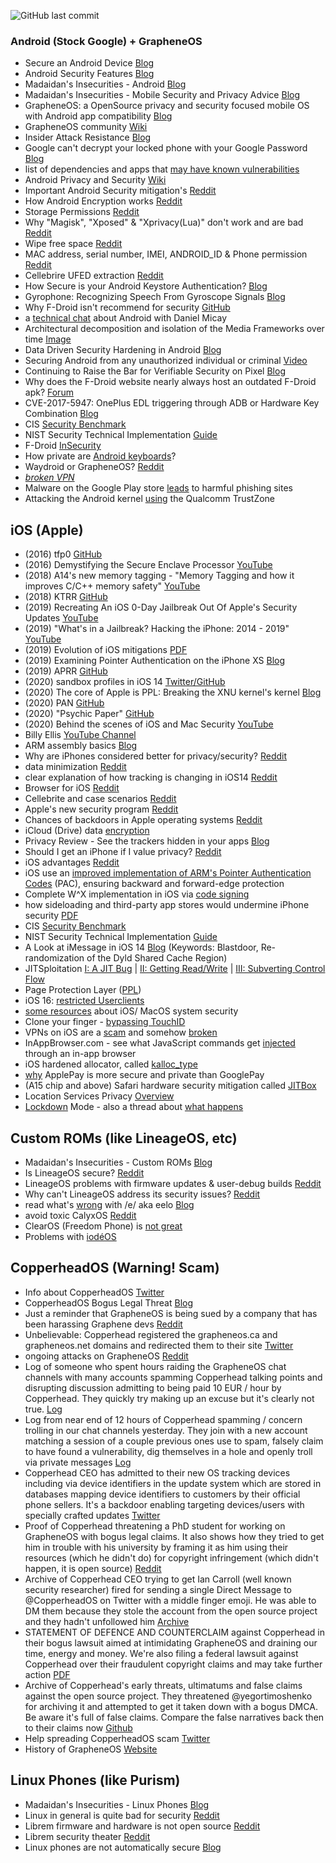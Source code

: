 ![GitHub last commit](https://img.shields.io/github/last-commit/beerisgood/Smartphone_Security?label=last%20update%3A&style=flat-square)


### Android (Stock Google) + GrapheneOS

 - Secure an Android Device [Blog](https://source.android.com/security)
 - Android Security Features [Blog](https://source.android.com/security/features)
 - Madaidan's Insecurities - Android [Blog](https://madaidans-insecurities.github.io/android.html)
 - Madaidan's Insecurities - Mobile Security and Privacy Advice [Blog](https://madaidans-insecurities.github.io/security-privacy-advice.html#mobile-os)
 - GrapheneOS: a OpenSource privacy and security focused mobile OS with Android app compatibility [Blog](https://grapheneos.org/)
 - GrapheneOS community [Wiki](https://hub.libranet.de/wiki/graphene-os/wiki/Home)
 - Insider Attack Resistance [Blog](https://android-developers.googleblog.com/2018/05/insider-attack-resistance.html)
 - Google can't decrypt your locked phone with your Google Password [Blog](https://support.google.com/android/answer/7663172?hl=en&visit_id=637368692303073503-4208188940&rd=1)
 - list of dependencies and apps that [may have known vulnerabilities](https://divestos.org/misc/appsec.txt0)
 - Android Privacy and Security [Wiki](https://hub.libranet.de/wiki/and-priv-sec/wiki/Home)
 - Important Android Security mitigation's [Reddit](https://www.reddit.com/r/privacy/comments/i80u4b/theymozilla_killed_entire_threat_management_team/g167sag/)
 - How Android Encryption works [Reddit](https://www.reddit.com/r/GrapheneOS/comments/fuiam1/file_based_encryption_changing_lockscreen_password/fme6rt9/)
 - Storage Permissions [Reddit](https://www.reddit.com/r/GrapheneOS/comments/fre3vz/storage_permissions/flvqzhi/)
 - Why "Magisk", "Xposed" & "Xprivacy(Lua)" don't work and are bad [Reddit](https://www.reddit.com/r/GrapheneOS/comments/ch5kv8/is_magisk_and_edxposedxprivacylua_working/)
 - Wipe free space [Reddit](https://www.reddit.com/r/GrapheneOS/comments/f1b2l7/wipe_free_space/)
 - MAC address, serial number, IMEI, ANDROID_ID & Phone permission [Reddit](https://www.reddit.com/r/GrapheneOS/comments/ej2vz8/does_grapheneos_leak_any_unique_identifiers_to/fd75b4t/)
 - Cellebrire UFED extraction [Reddit](https://www.reddit.com/r/GrapheneOS/comments/c0v33r/cellebrire_ufed_extraction_with_graphene_os/)
 - How Secure is your Android Keystore Authentication? [Blog](https://labs.f-secure.com/blog/how-secure-is-your-android-keystore-authentication/)
 - Gyrophone: Recognizing Speech From Gyroscope Signals [Blog](https://crypto.stanford.edu/gyrophone/)
 - Why F-Droid isn't recommend for security [GitHub](https://github.com/GrapheneOS/os_issue_tracker/issues/341#issuecomment-699903065)
 - a [technical chat](https://github.com/madaidans-insecurities/madaidans-insecurities.github.io/issues/1) about Android with Daniel Micay
 - Architectural decomposition and isolation of the Media Frameworks over time [Image](https://1.bp.blogspot.com/-C2DwwKC4hRk/YBMwj0PQgZI/AAAAAAAADhc/za7j8K7zgTs6SbCK6dox8AjWidxRwPbOwCNcBGAsYHQ/s1122/Image%2B%2523%2B2.png)
 - Data Driven Security Hardening in Android [Blog](https://security.googleblog.com/2021/01/data-driven-security-hardening-in.html)
 - Securing Android from any unauthorized individual or criminal [Video](https://www.youtube.com/watch?v=WvIItxY-BKs&list=PLsoPy7S6vUtF48sOnu40WXUUzL0O9LNsf)
 - Continuing to Raise the Bar for Verifiable Security on Pixel [Blog](https://security.googleblog.com/2021/03/continuing-to-raise-bar-for-verifiable.html)
 - Why does the F-Droid website nearly always host an outdated F-Droid apk? [Forum](https://forum.f-droid.org/t/why-does-the-f-droid-website-nearly-always-host-an-outdated-f-droid-apk/6234/1)
 - CVE-2017-5947: OnePlus EDL triggering through ADB or Hardware Key Combination [Blog](https://alephsecurity.com/vulns/aleph-2017007)
 - CIS [Security Benchmark](https://www.cisecurity.org/benchmark/google_android/)
 - NIST Security Technical Implementation [Guide](https://ncp.nist.gov/checklist/968)
 - F-Droid [InSecurity](https://wonderfall.dev/fdroid-issues/)
 - How private are [Android keyboards](https://www.scss.tcd.ie/Doug.Leith/pubs/gboard_kamil.pdf)?
 - Waydroid or GrapheneOS? [Reddit](https://old.reddit.com/r/PrivacyGuides/comments/x32zj0/waydroid_or_grapheneos/)
 - [*broken VPN*](https://mullvad.net/en/blog/2022/10/10/android-leaks-connectivity-check-traffic/)
 - Malware on the Google Play store [leads](https://www.malwarebytes.com/blog/news/2022/11/malware-on-the-google-play-store-leads-to-harmful-phishing-sites) to harmful phishing sites
 - Attacking the Android kernel [using](https://tamirzb.com/attacking-android-kernel-using-qualcomm-trustzone) the Qualcomm TrustZone

## iOS (Apple) 

 - (2016) tfp0 [GitHub](https://siguza.github.io/cl0ver/)
 - (2016) Demystifying the Secure Enclave Processor [YouTube](https://www.youtube.com/watch?v=7UNeUT_sRos)
 - (2018) A14's new memory tagging - "Memory Tagging and how it improves C/C++ memory safety" [YouTube](https://www.youtube.com/watch?v=lLEcbXidK2o)
 - (2018) KTRR [GitHub](https://siguza.github.io/KTRR/)
 - (2019) Recreating An iOS 0-Day Jailbreak Out Of Apple's Security Updates [YouTube](https://www.youtube.com/watch?v=p512McKXukU)
 - (2019) "What's in a Jailbreak? Hacking the iPhone: 2014 - 2019" [YouTube](https://www.youtube.com/watch?v=31azOpD7DmI)
 - (2019) Evolution of iOS mitigations [PDF](https://github.com/ssd-secure-disclosure/typhooncon2019/blob/master/Siguza%20-%20Mitigations.pdf)
 - (2019) Examining Pointer Authentication on the iPhone XS [Blog](https://googleprojectzero.blogspot.com/2019/02/examining-pointer-authentication-on.html)
 - (2019) APRR [GitHub](https://siguza.github.io/APRR/)
 - (2020) sandbox profiles in iOS 14 [Twitter/GitHub](https://twitter.com/_argp/status/1276800140263559168)
 - (2020) The core of Apple is PPL: Breaking the XNU kernel's kernel [Blog](https://googleprojectzero.blogspot.com/2020/07/the-core-of-apple-is-ppl-breaking-xnu.html)
 - (2020) PAN [GitHub](https://siguza.github.io/PAN/)
 - (2020) "Psychic Paper" [GitHub](https://siguza.github.io/psychicpaper/)
  - (2020) Behind the scenes of iOS and Mac Security [YouTube](https://www.youtube.com/watch?v=3byNNUReyvE)
 - Billy Ellis [YouTube Channel](https://www.youtube.com/c/BillyEllis/)
 - ARM assembly basics [Blog](https://azeria-labs.com/writing-arm-assembly-part-1/)
 - Why are iPhones considered better for privacy/security? [Reddit](https://www.reddit.com/r/privacytoolsIO/comments/j09m57/why_are_iphones_considered_better_for/g6pxuez/)
 - data minimization [Reddit](https://www.reddit.com/r/privacy/comments/ih23cb/facebook_complains_that_ios14_is_too_private_says/g2ygxrg/)
 - clear explanation of how tracking is changing in iOS14 [Reddit](https://www.reddit.com/r/privacy/comments/ih690q/question_clear_explanation_of_how_tracking_is/)
 - Browser for iOS [Reddit](https://www.reddit.com/r/privacytoolsIO/comments/hzk0ej/browser_for_ios/)
 - Cellebrite and case scenarios [Reddit](https://www.reddit.com/r/privacytoolsIO/comments/hwb528/cellebrite_and_case_scenarios_with_samsung_vs/fyyk1zx/)
 - Apple's new security program [Reddit](https://www.reddit.com/r/privacytoolsIO/comments/hw1m6m/apples_new_security_program_puts_special_iphone/fyx3e8a/)
 - Chances of backdoors in Apple operating systems [Reddit](https://www.reddit.com/r/privacytoolsIO/comments/hvb9wf/chances_of_backdoors_in_apple_operating_systems/)
 - iCloud (Drive) data [encryption](https://support.apple.com/HT202303)
 - Privacy Review - See the trackers hidden in your apps [Blog](https://privacyreview.co/)
 - Should I get an iPhone if I value privacy? [Reddit](https://www.reddit.com/r/privacy/comments/iox6rq/should_i_get_an_iphone_if_i_value_privacy/)
 - iOS advantages [Reddit](https://www.reddit.com/r/privacy/comments/ionbk0/new_phone_creeping_me_out/g4gmwze/)
 - iOS use an [improved implementation of ARM's Pointer Authentication Codes](https://developer.apple.com/documentation/security/preparing_your_app_to_work_with_pointer_authentication) (PAC), ensuring backward and forward-edge protection
 - Complete W^X implementation in iOS via [code signing](https://manuals.info.apple.com/MANUALS/1000/MA1902/en_US/apple-platform-security-guide.pdf#page=96)
 - how sideloading and third-party app stores would undermine iPhone security [PDF](https://www.apple.com/privacy/docs/Building_a_Trusted_Ecosystem_for_Millions_of_Apps.pdf)
 - CIS [Security Benchmark](https://www.cisecurity.org/benchmark/apple_ios/)
 - NIST Security Technical Implementation [Guide](https://ncp.nist.gov/checklist/967)
 - A Look at iMessage in iOS 14 [Blog](https://googleprojectzero.blogspot.com/2021/01/a-look-at-imessage-in-ios-14.html) (Keywords: Blastdoor, Re-randomization of the Dyld Shared Cache Region)
 - JITSploitation [I: A JIT Bug](https://googleprojectzero.blogspot.com/2020/09/jitsploitation-one.html) | [II: Getting Read/Write](https://googleprojectzero.blogspot.com/2020/09/jitsploitation-two.html) | [III: Subverting Control Flow](https://googleprojectzero.blogspot.com/2020/09/jitsploitation-three.html)
 - Page Protection Layer ([PPL](https://support.apple.com/en-us/guide/security/operating-system-integrity-sec8b776536b/1/web/1#sec314c3af61))
 - iOS 16: [restricted Userclients](https://saaramar.github.io/ios16_restricted_iouserclients/)
 - [some resources](https://github.com/houjingyi233/macOS-iOS-system-security) about iOS/ MacOS system security
 - Clone your finger - [bypassing TouchID](https://wojciechregula.blog/post/clone-you-finger-bypassing-touchid/)
 - VPNs on iOS are a [scam](https://www.michaelhorowitz.com/VPNs.on.iOS.are.scam.php) and somehow [broken](https://twitter.com/mysk_co/status/1579997801047822336)
 - InAppBrowser.com - see what JavaScript commands get [injected](https://krausefx.com/blog/announcing-inappbrowsercom-see-what-javascript-commands-get-executed-in-an-in-app-browser) through an in-app browser
 - iOS hardened allocator, called [kalloc_type](https://security.apple.com/blog/towards-the-next-generation-of-xnu-memory-safety/)
 - [why](https://twitter.com/bytebytego/status/1583331309094510593?s=20) ApplePay is more secure and private than GooglePay
 - (A15 chip and above) Safari hardware security mitigation called [JITBox](https://www.youtube.com/watch?v=8mQAYeozl5I&t=635s)
 - Location Services Privacy [Overview](https://www.apple.com/privacy/docs/Location_Services_White_Paper_Nov_2019.pdf)
 - [Lockdown](https://support.apple.com/en-us/HT212650) Mode - also a thread about [what happens](https://infosec.exchange/@eingfoan/110048946958208752#)


## Custom ROMs (like LineageOS, etc)

 - Madaidan's Insecurities - Custom ROMs [Blog](https://madaidans-insecurities.github.io/android.html#custom-roms)
 - Is LineageOS secure? [Reddit](https://www.reddit.com/r/privacy/comments/ib3srt/is_lineage_os_secure/)
 - LineageOS problems with firmware updates & user-debug builds [Reddit](https://www.reddit.com/r/privacy/comments/i80u4b/theymozilla_killed_entire_threat_management_team/g16einx/)
 - Why can't LineageOS address its security issues? [Reddit](https://www.reddit.com/r/LineageOS/comments/lnjepw/why_cant_lineageos_address_its_security_issues/)
 - read what's [wrong](https://divestos.org/misc/e.txt) with /e/ aka eelo [Blog](https://ewwlo.void.partidopirata.com.ar/)
 - avoid toxic CalyxOS [Reddit](https://www.reddit.com/r/privacy/comments/n2jf72/state_of_affairs_in_mobile_market/gwpcgkk?utm_source=share&utm_medium=web2x&context=3)
 - ClearOS (Freedom Phone) is [not great](https://mjg59.dreamwidth.org/59479.html)
 - Problems with [iodéOS](https://divestos.org/misc/i.txt)
 

## CopperheadOS (**Warning! Scam**)

- Info about CopperheadOS [Twitter](https://twitter.com/DanielMicay/status/1171170734380654597)
- CopperheadOS Bogus Legal Threat [Blog](https://renlord.com/posts/2020-03-25-copperheados-legal-threat/)
- Just a reminder that GrapheneOS is being sued by a company that has been harassing Graphene devs [Reddit](https://www.reddit.com/r/privacy/comments/klbjhu/just_a_reminder_that_grapheneos_is_being_sued_by/)
- Unbelievable: Copperhead registered the grapheneos.ca and grapheneos.net domains and redirected them to their site [Twitter](https://twitter.com/DanielMicay/status/1344166710534959105)
- ongoing attacks on GrapheneOS [Reddit](https://twitter.com/DanielMicay/status/1171170734380654597)
- Log of someone who spent hours raiding the GrapheneOS chat channels with many accounts spamming Copperhead talking points and disrupting discussion admitting to being paid 10 EUR / hour by Copperhead. They quickly try making up an excuse but it's clearly not true. [Log](https://freenode.logbot.info/grapheneos/20201218#c6209318)
- Log from near end of 12 hours of Copperhead spamming / concern trolling in our chat channels yesterday. They join with a new account matching a session of a couple previous ones use to spam, falsely claim to have found a vulnerability, dig themselves in a hole and openly troll via private messages [Log](https://freenode.logbot.info/grapheneos/20210223#c7016769)
- Copperhead CEO has admitted to their new OS tracking devices including via device identifiers in the update system which are stored in databases mapping device identifiers to customers by their official phone sellers. It's a backdoor enabling targeting devices/users with specially crafted updates [Twitter](https://twitter.com/DanielMicay/status/1363413154131283969)
- Proof of Copperhead threatening a PhD student for working on GrapheneOS with bogus legal claims. It also shows how they tried to get him in trouble with his university by framing it as him using their resources (which he didn't do) for copyright infringement (which didn't happen, it is open source) [Reddit](https://www.reddit.com/r/GrapheneOS/comments/lppfbm/proof_of_copperhead_threatening_a_phd_student_for/)
- Archive of Copperhead CEO trying to get Ian Carroll (well known security researcher) fired for sending a single Direct Message to @CopperheadOS on Twitter with a middle finger emoji. He was able to DM them because they stole the account from the open source project and they hadn't unfollowed him [Archive](https://archive.is/k6Xxg)
- STATEMENT OF DEFENCE AND COUNTERCLAIM against Copperhead in their bogus lawsuit aimed at intimidating GrapheneOS and draining our time, energy and money. We're also filing a federal lawsuit against Copperhead over their fraudulent copyright claims and may take further action [PDF](https://grapheneos.org/legal/Micay_%20Copperhead_%20Statement%20of%20Defendant%20and%20Counterclaim.pdf)
- Archive of Copperhead's early threats, ultimatums and false claims against the open source project. They threatened @yegortimoshenko for archiving it and attempted to get it taken down with a bogus DMCA. Be aware it's full of false claims. Compare the false narratives back then to their claims now [Github](https://github.com/yegortimoshenko/copperhead-takeover/)
- Help spreading CopperheadOS scam [Twitter](https://twitter.com/DanielMicay/status/1364147012292259841)
- History of GrapheneOS [Website](https://grapheneos.org/#history)
 

## Linux Phones (like Purism)

 - Madaidan's Insecurities - Linux Phones [Blog](https://madaidans-insecurities.github.io/linux-phones.html)
 - Linux in general is quite bad for security [Reddit](https://www.reddit.com/r/privacytoolsIO/comments/iac9co/this_smartphone_has_physical_kill_switches_for/g57rmot/?context=3)
 - Librem firmware and hardware is not open source [Reddit](https://www.reddit.com/r/GrapheneOS/comments/c4ocos/question_and_concern_on_pixel_devices_having/ery46wj/)
 - Librem security theater [Reddit](https://www.reddit.com/r/privacy/comments/letb7y/copperhead_is_tracking_users_and_manipulating/gmm7kl1/)
 - Linux phones are not automatically secure [Blog](https://tuxphones.com/linux-mobile-devices-are-not-inherently-secure/)
